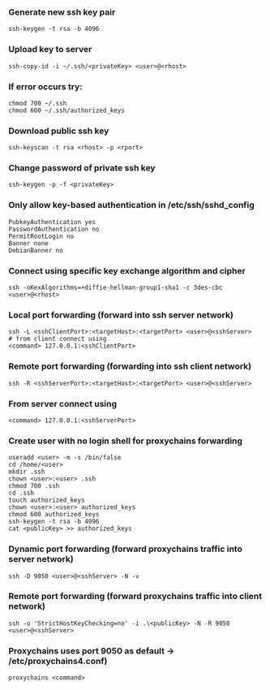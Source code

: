 ### Generate new ssh key pair
```
ssh-keygen -t rsa -b 4096
```

### Upload key to server
```
ssh-copy-id -i ~/.ssh/<privateKey> <user>@<rhost>
```

### If error occurs try:
```
chmod 700 ~/.ssh
chmod 600 ~/.ssh/authorized_keys
```

### Download public ssh key
```
ssh-keyscan -t rsa <rhost> -p <rport>
```

### Change password of private ssh key
```
ssh-keygen -p -f <privateKey>
```

### Only allow key-based authentication in /etc/ssh/sshd_config
```
PubkeyAuthentication yes
PasswordAuthentication no
PermitRootLogin no
Banner none
DebianBanner no
```

### Connect using specific key exchange algorithm and cipher
```
ssh -oKexAlgorithms=+diffie-hellman-group1-sha1 -c 3des-cbc <user>@<rhost>
```

### Local port forwarding (forward into ssh server network)
```
ssh -L <sshClientPort>:<targetHost>:<targetPort> <user>@<sshServer>
# from client connect using 
<command> 127.0.0.1:<sshClientPort>
```

### Remote port forwarding (forwarding into ssh client network)
```
ssh -R <sshServerPort>:<targetHost>:<targetPort> <user>@<sshServer>
```

### From server connect using
```
<command> 127.0.0.1:<sshServerPort>
```

### Create user with no login shell for proxychains forwarding
```
useradd <user> -m -s /bin/false
cd /home/<user>
mkdir .ssh
chown <user>:<user> .ssh
chmod 700 .ssh
cd .ssh
touch authorized_keys
chown <user>:<user> authorized_keys
chmod 600 authorized_keys
ssh-keygen -t rsa -b 4096
cat <publicKey> >> authorized_keys
```

### Dynamic port forwarding (forward proxychains traffic into server network)
```
ssh -D 9050 <user>@<sshServer> -N -v
```

### Remote port forwarding (forward proxychains traffic into client network)
```
ssh -o 'StrictHostKeyChecking=no' -i .\<publicKey> -N -R 9050 <user>@<sshServer>
```

### Proxychains uses port 9050 as default -> /etc/proxychains4.conf)
```
proxychains <command>
```

